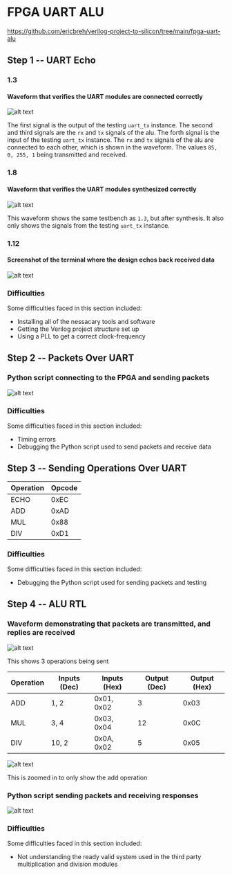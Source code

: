 # FPGA UART ALU

https://github.com/ericbreh/verilog-project-to-silicon/tree/main/fpga-uart-alu

## Step 1 -- UART Echo

### 1.3

#### Waveform that verifies the UART modules are connected correctly

![alt text](1.3.png)

The first signal is the output of the testing `uart_tx` instance. The second and third signals are the `rx` and `tx` signals of the alu. The forth signal is the input of the testing `uart_tx` instance. The `rx` and `tx` signals of the alu are connected to each other, which is shown in the waveform. The values `85, 0, 255, 1` being transmitted and received.

### 1.8

#### Waveform that verifies the UART modules synthesized correctly

![alt text](1.8.png)

This waveform shows the same testbench as `1.3`, but after synthesis. It also only shows the signals from the testing `uart_tx` instance.

### 1.12

#### Screenshot of the terminal where the design echos back received data

![alt text](1.12.png)

### Difficulties

Some difficulties faced in this section included:

* Installing all of the nessacary tools and software
* Getting the Verilog project structure set up
* Using a PLL to get a correct clock-frequency

## Step 2 -- Packets Over UART

### Python script connecting to the FPGA and sending packets

![alt text](2.png)

### Difficulties

Some difficulties faced in this section included:

* Timing errors
* Debugging the Python script used to send packets and receive data

## Step 3 -- Sending Operations Over UART

| Operation | Opcode |
| --------- | ------ |
| ECHO      | 0xEC   |
| ADD       | 0xAD   |
| MUL       | 0x88   |
| DIV       | 0xD1   |

### Difficulties

Some difficulties faced in this section included:

* Debugging the Python script used for sending packets and testing

## Step 4 -- ALU RTL

### Waveform demonstrating that packets are transmitted, and replies are received

![alt text](4.1.2.png)

This shows 3 operations being sent

| Operation | Inputs (Dec) | Inputs (Hex) | Output (Dec) | Output (Hex) |
| --------- | ------------ | ------------ | ------------ | ------------ |
| ADD       | 1, 2         | 0x01, 0x02   | 3            | 0x03         |
| MUL       | 3, 4         | 0x03, 0x04   | 12           | 0x0C         |
| DIV       | 10, 2        | 0x0A, 0x02   | 5            | 0x05         |

![alt text](4.1.png)

This is zoomed in to only show the add operation

### Python script sending packets and receiving responses

![alt text](4.2.png)

### Difficulties

Some difficulties faced in this section included:

* Not understanding the ready valid system used in the third party multiplication and division modules
